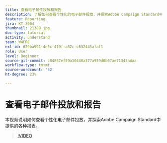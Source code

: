```yaml
---
title: 查看电子邮件投放和报告
description: 了解如何查看个性化的电子邮件投放，并探索Adobe Campaign Standard中提供的各种报表。
feature: Reporting
jira: KT-3904
thumbnail: 21389.jpg
doc-type: tutorial
activity: understand
team: WWFRE
exl-id: 629ba991-4e5c-419f-a32c-c632445afaf1
role: User
level: Beginner
source-git-commit: c84867ef59a10448a377a959d0b67ae71343a4aa
workflow-type: tm+mt
source-wordcount: '52'
ht-degree: 23%

---
```


# 查看电子邮件投放和报告

本视频说明如何查看个性化电子邮件投放，并探索Adobe Campaign Standard中提供的各种报表。

>[!VIDEO](https://video.tv.adobe.com/v/21389?quality=12&learn=on)

